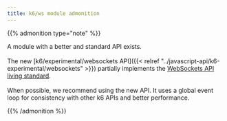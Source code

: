 ```yaml
---
title: k6/ws module admonition
---
```


{{% admonition type="note" %}}

A module with a better and standard API exists.
<br>
<br>
The new [k6/experimental/websockets API]({{< relref "../javascript-api/k6-experimental/websockets" >}}) partially implements the [WebSockets API living standard](https://websockets.spec.whatwg.org/).
<br>
<br>
When possible, we recommend using the new API. It uses a global event loop for consistency with other k6 APIs and better performance.

{{% /admonition %}}